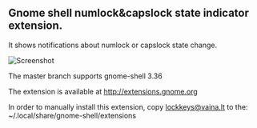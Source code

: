 ## Gnome shell numlock&capslock state indicator extension.

It shows notifications about numlock or capslock state change.

![Screenshot](https://github.com/kazysmaster/gnome-shell-extension-lockkeys/raw/master/screenshot.png)

The master branch supports gnome-shell 3.36

The extension is available at http://extensions.gnome.org

In order to manually install this extension, copy lockkeys@vaina.lt to the:
~/.local/share/gnome-shell/extensions
